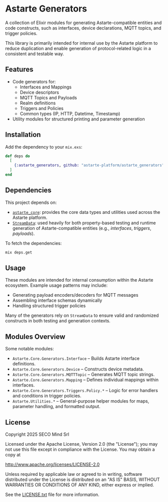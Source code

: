 # Astarte Generators

A collection of Elixir modules for generating Astarte-compatible entities and code constructs, such as interfaces, device declarations, MQTT topics, and trigger policies.

This library is primarily intended for internal use by the Astarte platform to reduce duplication and enable generation of protocol-related logic in a consistent and testable way.

## Features

- Code generators for:
  - Interfaces and Mappings
  - Device descriptors
  - MQTT Topics and Payloads
  - Realm definitions
  - Triggers and Policies
  - Common types (IP, HTTP, Datetime, Timestamp)
- Utility modules for structured printing and parameter generation

## Installation

Add the dependency to your `mix.exs`:

```elixir
def deps do
  [
    {:astarte_generators, github: "astarte-platform/astarte_generators"}
  ]
end
```

## Dependencies

This project depends on:

- [`astarte_core`](https://github.com/astarte-platform/astarte_core): provides the core data types and utilities used across the Astarte platform.
- [`StreamData`](https://hexdocs.pm/stream_data/StreamData.html): used heavily for both property-based testing and runtime generation of Astarte-compatible entities (e.g., *interfaces*, *triggers*, *payloads*).

To fetch the dependencies:

```sh
mix deps.get
```

## Usage

These modules are intended for internal consumption within the Astarte ecosystem. Example usage patterns may include:

- Generating payload encoders/decoders for MQTT messages
- Assembling interface schemas dynamically
- Handling structured trigger policies

Many of the generators rely on `StreamData` to ensure valid and randomized constructs in both testing and generation contexts.

## Modules Overview

Some notable modules:

- `Astarte.Core.Generators.Interface` – Builds Astarte interface definitions.
- `Astarte.Core.Generators.Device` – Constructs device metadata.
- `Astarte.Core.Generators.MQTTTopic` – Generates MQTT topic strings.
- `Astarte.Core.Generators.Mapping` – Defines individual mappings within interfaces.
- `Astarte.Core.Generators.Triggers.Policy.*` – Logic for error handlers and conditions in trigger policies.
- `Astarte.Utilities.*` – General-purpose helper modules for maps, parameter handling, and formatted output.

## License

Copyright 2025 SECO Mind Srl

Licensed under the Apache License, Version 2.0 (the "License");
you may not use this file except in compliance with the License.
You may obtain a copy at

<http://www.apache.org/licenses/LICENSE-2.0>

Unless required by applicable law or agreed to in writing, software distributed under the License is distributed on an "AS IS" BASIS,
WITHOUT WARRANTIES OR CONDITIONS OF ANY KIND, either express or implied.

See the [LICENSE.txt](LICENSE.txt) file for more information.

